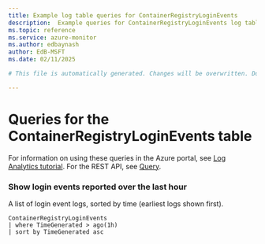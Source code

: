 ```yaml
---
title: Example log table queries for ContainerRegistryLoginEvents
description:  Example queries for ContainerRegistryLoginEvents log table
ms.topic: reference
ms.service: azure-monitor
ms.author: edbaynash
author: EdB-MSFT
ms.date: 02/11/2025

# This file is automatically generated. Changes will be overwritten. Do not change this file directly. 

---
```


# Queries for the ContainerRegistryLoginEvents table

For information on using these queries in the Azure portal, see [Log Analytics tutorial](/azure/azure-monitor/logs/log-analytics-tutorial). For the REST API, see [Query](/rest/api/loganalytics/query).


### Show login events reported over the last hour  


A list of login event logs, sorted by time (earliest logs shown first).  

```query
ContainerRegistryLoginEvents
| where TimeGenerated > ago(1h)
| sort by TimeGenerated asc
```

